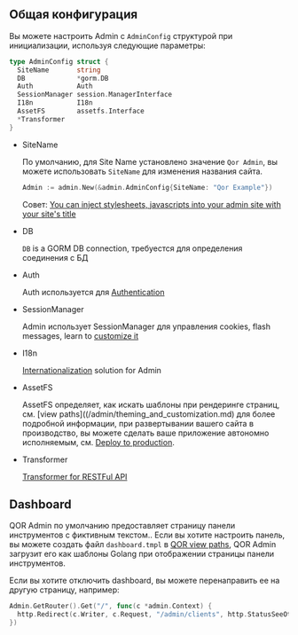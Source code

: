 ## Общая конфигурация

Вы можете настроить Admin с `AdminConfig` структурой при инициализации, используя следующие параметры:

```go
type AdminConfig struct {
  SiteName       string
  DB             *gorm.DB
  Auth           Auth
  SessionManager session.ManagerInterface
  I18n           I18n
  AssetFS        assetfs.Interface
  *Transformer
}
```

* <a id="sitename"></a>SiteName

  По умолчанию, для Site Name установлено значение `Qor Admin`, вы можете использовать `SiteName` для изменения названия сайта.

  ```go
  Admin := admin.New(&admin.AdminConfig{SiteName: "Qor Example"})
  ```

  Совет: [You can inject stylesheets, javascripts into your admin site with your site's title](/admin/theming_and_customization.md#global-stylesheet--javascript)

* DB

  `DB` is a GORM DB connection, требуестся для определения соединения с БД

* Auth

  Auth используется для [Authentication](/admin/authentication.md)

* SessionManager

  Admin использует SessionManager для управления cookies, flash messages, learn to [customize it](/admin/session_manager.md)

* I18n

  [Internationalization](/admin/i18n.md) solution for Admin

* <a id="assetfs"></a>AssetFS

  AssetFS определяет, как искать шаблоны при рендеринге страниц, см. [view paths]((/admin/theming_and_customization.md) для более подробной информации, при развертывании вашего сайта в производство, вы можете сделать ваше приложение автономно исполняемым, см. [Deploy to production](/admin/deploy.md).

* Transformer

  [Transformer for RESTFul API](/admin/restful_api.md#transformer)

## Dashboard

QOR Admin по умолчанию предоставляет страницу панели инструментов  с фиктивным текстом.. Если вы хотите настроить панель, вы можете создать файл `dashboard.tmpl` в [QOR view paths](/admin/theming_and_customization.md#view-paths), QOR Admin загрузит его как шаблоны Golang при отображении страницы панели инструментов.

Если вы хотите отключить dashboard, вы можете перенаправить ее на другую страницу, например:

```go
Admin.GetRouter().Get("/", func(c *admin.Context) {
  http.Redirect(c.Writer, c.Request, "/admin/clients", http.StatusSeeOther)
})
```
